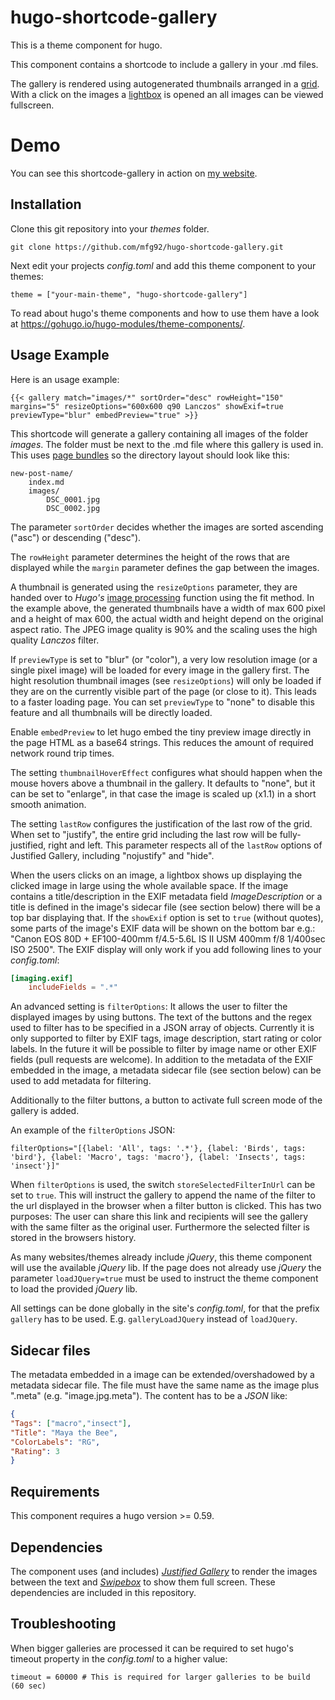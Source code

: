 # hugo-shortcode-gallery

This is a theme component for hugo. 

This component contains a shortcode to include a gallery in your .md files.

The gallery is rendered using autogenerated thumbnails arranged in a 
[grid](http://miromannino.github.io/Justified-Gallery/). With a click on the images 
a [lightbox](http://brutaldesign.github.io/swipebox/) is opened an all images can be 
viewed fullscreen.

# Demo

You can see this shortcode-gallery in action on [my website](https://matze.rocks/images/).

## Installation

Clone this git repository into your *themes* folder. 

```
git clone https://github.com/mfg92/hugo-shortcode-gallery.git
```

Next edit your projects 
*config.toml* and add this theme component to your themes:

```
theme = ["your-main-theme", "hugo-shortcode-gallery"]
```

To read about hugo's theme components and how to use them have a look at 
https://gohugo.io/hugo-modules/theme-components/.


## Usage Example

Here is an usage example:

```
{{< gallery match="images/*" sortOrder="desc" rowHeight="150" margins="5" resizeOptions="600x600 q90 Lanczos" showExif=true previewType="blur" embedPreview="true" >}}
```

This shortcode will generate a gallery containing all images of the folder *images*.
The folder must be next to the .md file where this gallery is used in. This uses [page bundles](https://gohugo.io/content-management/page-bundles/)
so the directory layout should look like this:

```
new-post-name/
    index.md
    images/
        DSC_0001.jpg
        DSC_0002.jpg
```

The parameter `sortOrder` decides whether the images are sorted ascending ("asc") or descending ("desc").

The `rowHeight` parameter determines the height of the rows that are displayed while the
`margin` parameter defines the gap between the images.

A thumbnail is generated using the `resizeOptions` parameter, they are handed over
to *Hugo's* [image processing](https://gohugo.io/content-management/image-processing/)
function using the fit method. In the example above, the generated thumbnails have a width of max 600 pixel and
a height of max 600, the actual width and height depend on the original aspect ratio. The JPEG image quality is 90% and the
scaling uses the high quality *Lanczos* filter.

If `previewType` is set to "blur" (or "color"), a very low resolution image (or a single pixel image) will be loaded for every image in the gallery first.
The hight resolution thumbnail images (see `resizeOptions`) will only be loaded if they are on the currently visible part of the page (or close to it).
This leads to a faster loading page. You can set `previewType` to "none" to disable this feature and all thumbnails will be directly loaded.

Enable `embedPreview` to let hugo embed the tiny preview image directly in the page HTML as a base64 strings. This reduces the amount of required network round trip times.

The setting `thumbnailHoverEffect` configures what should happen when the mouse hovers above a thumbnail in the gallery.
It defaults to "none", but it can be set to "enlarge", in that case the image is scaled up (x1.1) in a short smooth animation.

The setting `lastRow` configures the justification of the last row of the grid. When set to "justify", the entire grid including the last row will be fully-justified, right and left. This parameter respects all of the `lastRow` options of Justified Gallery, including "nojustify" and "hide".

When the users clicks on an image, a lightbox shows up displaying the clicked image in large using the whole available space.
If the image contains a title/description in the EXIF metadata field _ImageDescription_ or a title is defined in the image's sidecar file (see section below) there will be a top bar displaying that.
If the `showExif` option is set to `true` (without quotes), some parts of the image's EXIF data will be shown on the bottom bar e.g.: "Canon EOS 80D + EF100-400mm f/4.5-5.6L IS II USM 400mm f/8 1/400sec ISO 2500".
The EXIF display will only work if you add following lines to your *config.toml*:
```TOML
[imaging.exif]
    includeFields = ".*"
```

An advanced setting is `filterOptions`: It allows the user to filter the displayed images by using buttons.
The text of the buttons and the regex used to filter has to be specified in a JSON array of objects. Currently it is only supported to filter by EXIF tags, image description, start rating or color labels. In the future it will be possible to filter by image name or other EXIF fields (pull requests are welcome). In addition to the metadata of the EXIF embedded in the image, a metadata sidecar file (see section below) can be used to add metadata for filtering.

Additionally to the filter buttons, a button to activate full screen mode of the gallery is added.

An example of the `filterOptions` JSON: 
```
filterOptions="[{label: 'All', tags: '.*'}, {label: 'Birds', tags: 'bird'}, {label: 'Macro', tags: 'macro'}, {label: 'Insects', tags: 'insect'}]"
```

When `filterOptions` is used, the switch `storeSelectedFilterInUrl` can be set to `true`. This will instruct the gallery to append the name of the filter to the url displayed in the browser when a filter button is clicked. This has two purposes: The user can share this link and recipients will see the gallery with the same filter as the original user. Furthermore the selected filter is stored in the browsers history. 

As many websites/themes already include *jQuery*, this theme component will use the available *jQuery* lib.
If the page does not already use *jQuery* the parameter `loadJQuery=true` must be used to
instruct the theme component to load the provided *jQuery* lib.

All settings can be done globally in the site's *config.toml*, for that the prefix `gallery` has to be used. E.g. `galleryLoadJQuery` instead of `loadJQuery`.

## Sidecar files

The metadata embedded in a image can be extended/overshadowed by a metadata sidecar file. The file must have the same name as the image plus ".meta" (e.g. "image.jpg.meta"). The content has to be a *JSON* like:

```JSON
{
"Tags": ["macro","insect"],
"Title": "Maya the Bee",
"ColorLabels": "RG",
"Rating": 3
}
 ```

## Requirements

This component requires a hugo version >= 0.59.

## Dependencies

The component uses (and includes) [*Justified Gallery*](http://miromannino.github.io/Justified-Gallery/)
to render the images between the text and [*Swipebox*](http://brutaldesign.github.io/swipebox/)
to show them full screen. These dependencies are included in this repository.

## Troubleshooting

When bigger galleries are processed it can be required to set hugo's timeout property in the *config.toml* to a higher value:
```
timeout = 60000 # This is required for larger galleries to be build (60 sec)
```
